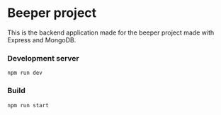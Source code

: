 # Beeper project

This is the backend application made for the beeper project made with Express and MongoDB.

### Development server

`npm run dev`

### Build

`npm run start`
